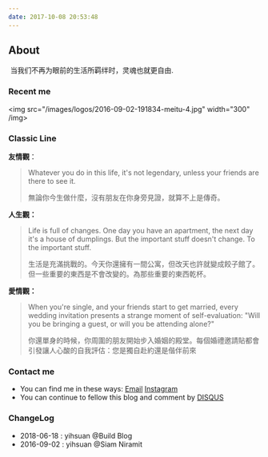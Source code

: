 ```yaml
---
date: 2017-10-08 20:53:48
---
```


<!--<style>
p + p {
        display: inline;
}
</style>-->

## About

&nbsp;当我们不再为眼前的生活所羁绊时，灵魂也就更自由.

[ins]: https://www.instagram.com//

### Recent me

<img src="/images/logos/2016-09-02-191834-meitu-4.jpg" width="300" /img>

### Classic Line

**友情觀**：

> Whatever you do in this life, it's not legendary, unless your friends are there to see it.
>
> 無論你今生做什麼，沒有朋友在你身旁見證，就算不上是傳奇。

**人生觀：**

> Life is full of changes. One day you have an apartment, the next day it's a house of dumplings. But the important stuff doesn't change. To the important stuff.
>
> 生活是充滿挑戰的。今天你還擁有一間公寓，但改天也許就變成餃子館了。但一些重要的東西是不會改變的。為那些重要的東西乾杯。

**愛情觀：**

> When you're single, and your friends start to get married, every wedding invitation presents a strange moment of self-evaluation: "Will you be bringing a guest, or will you be attending alone?"
>
> 你還單身的時候，你周圍的朋友開始步入婚姻的殿堂。每個婚禮邀請貼都會引發讓人心酸的自我評估：您是獨自赴約還是偕伴前來

### Contact me

- You can find me in these ways: <a class="article-myEmail" href="http://www.klook.com/">  Email</a> <a class="article-myInstagram" href="https://www.instagram.com/"> Instagram</a>
- You can continue to fellow this blog and comment by [DISQUS](https://disqus.com/)

### ChangeLog

- 2018-06-18 : yihsuan @Build Blog
- 2016-09-02 : yihsuan @Siam Niramit

<!--[Classic line @簡書](https://www.jianshu.com/p/7425b4cd0594)-->
